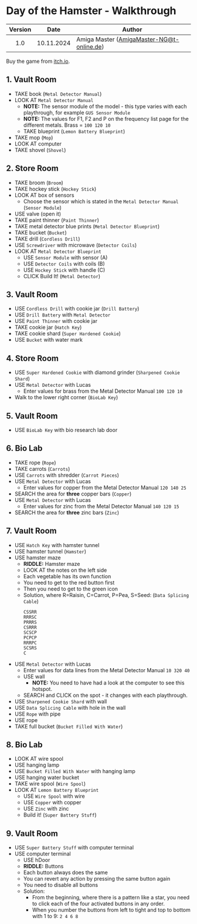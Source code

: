 # Day of the Hamster - Walkthrough

| Version | Date       | Author                                    |
|:-------:|------------|-------------------------------------------|
|   1.0   | 10.11.2024 | Amiga Master (AmigaMaster-NG@t-online.de) |

Buy the game from [itch.io](https://fractalmindmike.itch.io/doth).

## 1. Vault Room

- TAKE book (`Metal Detector Manual`)
- LOOK AT `Metal Detector Manual`
  - **NOTE:** The sensor module of the model - this type varies with each playthrough, for example `GUS Sensor Module`
  - **NOTE:** The values for F1, F2 and P on the frequency list page for the different metals. Brass = `100 120 10`
  - TAKE blueprint (`Lemon Battery Blueprint`)
- TAKE mop (`Mop`)
- LOOK AT computer
- TAKE shovel (`Shovel`)

## 2. Store Room

- TAKE broom (`Broom`)
- TAKE hockey stick (`Hockey Stick`)
- LOOK AT box of sensors
  - Choose the sensor which is stated in the `Metal Detector Manual` (`Sensor Module`)
- USE valve (open it)
- TAKE paint thinner (`Paint Thinner`)
- TAKE metal detector blue prints (`Metal Detector Blueprint`)
- TAKE bucket (`Bucket`)
- TAKE drill (`Cordless Drill`)
- USE `Screwdriver` with microwave (`Detector Coils`)
- LOOK AT `Metal Detector Blueprint`
  - USE `Sensor Module` with sensor (A)
  - USE `Detector Coils` with coils (B)
  - USE `Hockey Stick` with handle (C)
  - CLICK Build It! (`Metal Detector`)

## 3. Vault Room

- USE `Cordless Drill` with cookie jar (`Drill Battery`)
- USE `Drill Battery` with `Metal Detector`
- USE `Paint Thinner` with cookie jar
- TAKE cookie jar (`Hatch Key`)
- TAKE cookie shard (`Super Hardened Cookie`)
- USE `Bucket` with water mark

## 4. Store Room

- USE `Super Hardened Cookie` with diamond grinder (`Sharpened Cookie Shard`)
- USE `Metal Detector` with Lucas
  - Enter values for brass from the Metal Detector Manual `100 120 10`
- Walk to the lower right corner (`BioLab Key`)

## 5. Vault Room

- USE `BioLab Key` with bio research lab door

## 6. Bio Lab

- TAKE rope (`Rope`)
- TAKE carrots (`Carrots`)
- USE `Carrots` with shredder (`Carrot Pieces`)
- USE `Metal Detector` with Lucas
  - Enter values for copper from the Metal Detector Manual `120 140 25`
- SEARCH the area for **three** copper bars (`Copper`)
- USE `Metal Detector` with Lucas
  - Enter values for zinc from the Metal Detector Manual `140 120 15`
- SEARCH the area for **three** zinc bars (`Zinc`)

## 7. Vault Room

- USE `Hatch Key` with hamster tunnel
- USE hamster tunnel (`Hamster`)
- USE hamster maze
  - **RIDDLE:** Hamster maze
  - LOOK AT the notes on the left side
  - Each vegetable has its own function
  - You need to get to the red button first
  - Then you need to get to the green icon
  - Solution, where R=Raisin, C=Carrot, P=Pea, S=Seed: (`Data Splicing Cable`)
    ```
    CSSRR
    RRRSC
    PRRRS
    CSRRR
    SCSCP
    PCPCP
    RRRPC
    SCSRS
    C
    ```
- USE `Metal Detector` with Lucas
  - Enter values for data lines from the Metal Detector Manual `10 320 40`
  - USE wall
    - **NOTE:** You need to have had a look at the computer to see this hotspot.
  - SEARCH and CLICK on the spot - it changes with each playthrough.
- USE `Sharpened Cookie Shard` with wall
- USE `Data Splicing Cable` with hole in the wall
- USE `Rope` with pipe
- USE rope
- TAKE full bucket (`Bucket Filled With Water`)

## 8. Bio Lab

- LOOK AT wire spool
- USE hanging lamp
- USE `Bucket Filled With Water` with hanging lamp
- USE hanging water bucket
- TAKE wire spool (`Wire Spool`)
- LOOK AT `Lemon Battery Blueprint`
  - USE `Wire Spool` with wire
  - USE `Copper` with copper
  - USE `Zinc` with zinc
  - Build it! (`Super Battery Stuff`)

## 9. Vault Room

- USE `Super Battery Stuff` with computer terminal
- USE computer terminal
  - USE hDoor
  - **RIDDLE:** Buttons
  - Each button always does the same
  - You can revert any action by pressing the same button again
  - You need to disable all buttons
  - Solution:
    - From the beginning, where there is a pattern like a star, you need to click each of the four activated buttons in any order.
    - When you number the buttons from left to tight and top to bottom with 1 to 9: `2 4 6 8`
